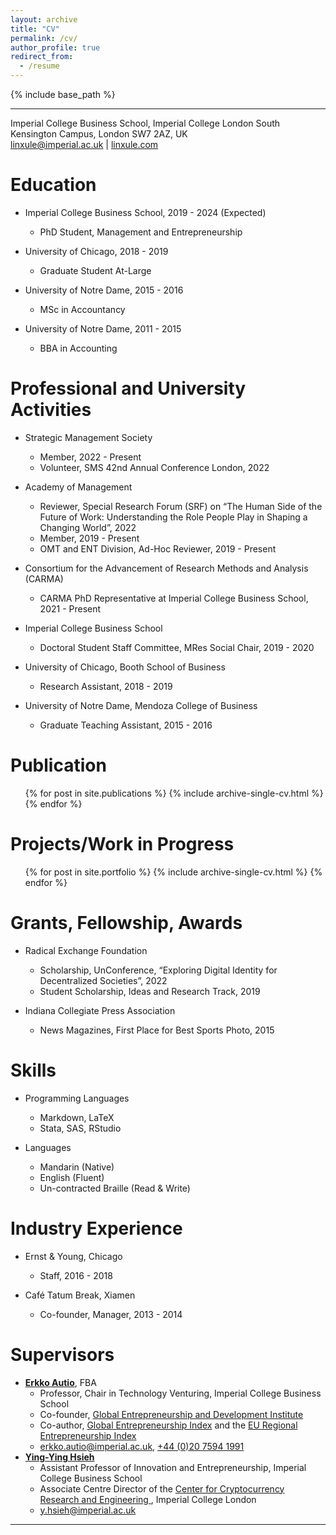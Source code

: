 ```yaml
---
layout: archive
title: "CV"
permalink: /cv/
author_profile: true
redirect_from:
  - /resume
---
```


{% include base_path %}

---
Imperial College Business School, Imperial College London
South Kensington Campus, London SW7 2AZ, UK 			
[linxule@imperial.ac.uk](mailto:linxule@imperial.ac.uk) |  [linxule.com](https://linxule.com/)

# Education

* Imperial College Business School, 2019 - 2024 (Expected)
  * PhD Student, Management and Entrepreneurship

* University of Chicago, 2018 - 2019
  * Graduate Student At-Large

* University of Notre Dame, 2015 - 2016
  * MSc in Accountancy

* University of Notre Dame, 2011 - 2015
  * BBA in Accounting

# Professional and University Activities

* Strategic Management Society 
  * Member, 2022 - Present
  * Volunteer, SMS 42nd Annual Conference London, 2022

* Academy of Management
  * Reviewer, Special Research Forum (SRF) on “The Human Side of the Future of Work: Understanding the Role People Play in Shaping a Changing World”, 2022
  * Member, 2019 - Present
  * OMT and ENT Division, Ad-Hoc Reviewer, 2019 - Present
* Consortium for the Advancement of Research Methods and Analysis (CARMA) 
  * CARMA PhD Representative at Imperial College Business School, 2021 - Present
* Imperial College Business School
  * Doctoral Student Staff Committee, MRes Social Chair, 2019 - 2020
* University of Chicago, Booth School of Business
  * Research Assistant, 2018 - 2019
* University of Notre Dame, Mendoza College of Business
  * Graduate Teaching Assistant, 2015 - 2016

# Publication

<ul>{% for post in site.publications %}
  {% include archive-single-cv.html %}
{% endfor %}</ul>

Projects/Work in Progress
====
<ul>{% for post in site.portfolio %}
  {% include archive-single-cv.html %}
{% endfor %}</ul>

# Grants, Fellowship, Awards

* Radical Exchange Foundation
  * Scholarship, UnConference, “Exploring Digital Identity for Decentralized Societies”, 2022
  * Student Scholarship, Ideas and Research Track, 2019
  
* Indiana Collegiate Press Association
  * News Magazines, First Place for Best Sports Photo, 2015

# Skills

* Programming Languages
  * Markdown, LaTeX
  * Stata, SAS, RStudio

* Languages
  * Mandarin (Native)
  * English (Fluent)
  * Un-contracted Braille (Read & Write)

# Industry Experience

* Ernst & Young, Chicago
  * Staff, 2016 - 2018

* Café Tatum Break, Xiamen
  * Co-founder, Manager, 2013 - 2014


# Supervisors

* **[Erkko Autio](https://www.imperial.ac.uk/people/erkko.autio)**, FBA
	* Professor, Chair in Technology Venturing, Imperial College Business School
	* Co-founder, [Global Entrepreneurship and Development Institute](http://www.thegedi.org/) 
	* Co-author, [Global Entrepreneurship Index](http://www.thegedi.org/research/gedi-index) and the [EU Regional Entrepreneurship Index](http://bookshop.europa.eu/en/redi-the-regional-entrepreneurship-and-development-index-pbKN0214462/?CatalogCategoryID=cKYKABsttvUAAAEjrpAY4e5L)
	* [erkko.autio@imperial.ac.uk](mailto:erkko.autio@imperial.ac.uk), [+44 (0)20 7594 1991](tel:44(0)2075941991)
* **[Ying-Ying Hsieh](https://www.imperial.ac.uk/people/y.hsieh)**
	* Assistant Professor of Innovation and Entrepreneurship, Imperial College Business School
	* Associate Centre Director of the [Center for Cryptocurrency Research and Engineering ](https://www.imperial.ac.uk/cryptocurrency), Imperial College London
	* [y.hsieh@imperial.ac.uk](mailto:y.hsieh@imperial.ac.uk)


----------------------------
